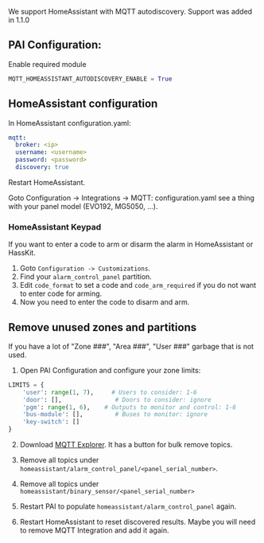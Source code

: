 We support HomeAssistant with MQTT autodiscovery.
Support was added in 1.1.0

## PAI Configuration:
Enable required module
```python
MQTT_HOMEASSISTANT_AUTODISCOVERY_ENABLE = True
```

## HomeAssistant configuration
In HomeAssistant configuration.yaml:
```yaml
mqtt:
  broker: <ip>
  username: <username>
  password: <password>
  discovery: true
```

Restart HomeAssistant.

Goto Configuration -> Integrations -> MQTT: configuration.yaml see a thing with your panel model (EVO192, MG5050, ...).

### HomeAssistant Keypad
If you want to enter a code to arm or disarm the alarm in HomeAssistant or HassKit.

1. Goto `Configuration -> Customizations`.
2. Find your `alarm_control_panel` partition.
3. Edit `code_format` to set a code and `code_arm_required` if you do not want to enter code for arming.
4. Now you need to enter the code to disarm and arm.

## Remove unused zones and partitions
If you have a lot of "Zone ###", "Area ###", "User ###" garbage that is not used.

1. Open PAI Configuration and configure your zone limits:
```python
LIMITS = {
    'user': range(1, 7),     # Users to consider: 1-6
    'door': [],               # Doors to consider: ignore
    'pgm': range(1, 6),    # Outputs to monitor and control: 1-6
    'bus-module': [],         # Buses to monitor: ignore
    'key-switch': []
}
```

2. Download [MQTT Explorer](http://mqtt-explorer.com/). It has a button for bulk remove topics.
3. Remove all topics under `homeassistant/alarm_control_panel/<panel_serial_number>`. 
4. Remove all topics under `homeassistant/binary_sensor/<panel_serial_number>`

5. Restart PAI to populate `homeassistant/alarm_control_panel` again.
6. Restart HomeAssistant to reset discovered results. Maybe you will need to remove MQTT Integration and add it again.


